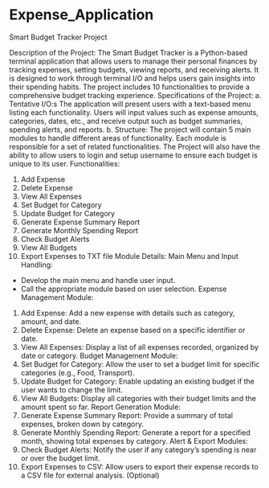 # Expense_Application
Smart Budget Tracker Project


Description of the Project:
The Smart Budget Tracker is a Python-based terminal application that allows users to manage their personal finances by tracking expenses, setting budgets, viewing reports, and receiving alerts. It is designed to work through terminal I/O and helps users gain insights into their spending habits.
The project includes 10 functionalities to provide a comprehensive budget tracking experience.
Specifications of the Project:
a. Tentative I/O:s
The application will present users with a text-based menu listing each functionality. Users will input values such as expense amounts, categories, dates, etc., and receive output such as budget summaries, spending alerts, and reports.
b. Structure:
The project will contain 5 main modules to handle different areas of functionality. Each module is responsible for a set of related functionalities. The Project will also have the ability to allow users to login and setup username to ensure each budget is unique to its user.
Functionalities:
1. Add Expense
2. Delete Expense
3. View All Expenses
4. Set Budget for Category
5. Update Budget for Category
6. Generate Expense Summary Report
7. Generate Monthly Spending Report
8. Check Budget Alerts
9. View All Budgets
10. Export Expenses to TXT file
Module Details:
Main Menu and Input Handling:
- Develop the main menu and handle user input.
- Call the appropriate module based on user selection.
Expense Management Module:
1. Add Expense: Add a new expense with details such as category, amount, and date.
2. Delete Expense: Delete an expense based on a specific identifier or date.
3. View All Expenses: Display a list of all expenses recorded, organized by date or category.
Budget Management Module:
4. Set Budget for Category: Allow the user to set a budget limit for specific categories (e.g., Food, Transport).
5. Update Budget for Category: Enable updating an existing budget if the user wants to change the limit.
9. View All Budgets: Display all categories with their budget limits and the amount spent so far.
Report Generation Module:
6. Generate Expense Summary Report: Provide a summary of total expenses, broken down by category.
7. Generate Monthly Spending Report: Generate a report for a specified month, showing total expenses by category.
Alert & Export Modules:
8. Check Budget Alerts: Notify the user if any category’s spending is near or over the budget limit.
10. Export Expenses to CSV: Allow users to export their expense records to a CSV file for external analysis. (Optional) 
